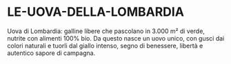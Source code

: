 # LE-UOVA-DELLA-LOMBARDIA
Uova di Lombardia: galline libere che pascolano in 3.000 m² di verde, nutrite con alimenti 100% bio. Da questo nasce un uovo unico, con gusci dai colori naturali e tuorli dal giallo intenso, segno di benessere, libertà e autentico sapore di campagna.
